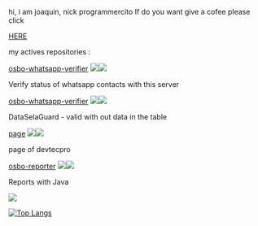 hi, i am joaquin, nick programmercito
If do you want give a cofee please click
 
[HERE](https://www.buymeacoffee.com/programmercito)

my actives repositories :

[osbo-whatsapp-verifier](https://github.com/Programmercito/osbo-whatsapp-verifier) ![](https://img.shields.io/github/stars/Programmercito/osbo-whatsapp-verifier?style=flat-square&logo=appveyor)![](https://img.shields.io/github/license/Programmercito/osbo-whatsapp-verifier?style=flat-square&logo=appveyor)

Verify status of whatsapp contacts with this server

[osbo-whatsapp-verifier](https://github.com/Programmercito/datasealguard-java) ![](https://img.shields.io/github/stars/Programmercito/datasealguard-java?style=flat-square&logo=appveyor)![](https://img.shields.io/github/license/Programmercito/datasealguard-java?style=flat-square&logo=appveyor)

DataSelaGuard - valid with out data in the table


[page](https://github.com/Programmercito/page) ![](https://img.shields.io/github/stars/Programmercito/page?style=flat-square&logo=appveyor)![](https://img.shields.io/github/license/Programmercito/page?style=flat-square&logo=appveyor)

page of devtecpro



[osbo-reporter](https://github.com/Programmercito/osbo-reporter) ![](https://img.shields.io/github/stars/Programmercito/osbo-reporter?style=flat-square&logo=appveyor)![](https://img.shields.io/github/license/Programmercito/osbo-reporter?style=flat-square&logo=appveyor)

Reports with Java

![](https://github-readme-stats.vercel.app/api?username=programmercito&count_private=true&show_icons=true&theme=merko)


[![Top Langs](https://github-readme-stats.vercel.app/api/top-langs/?username=programmercito&layout=compact&theme=merko)]()
